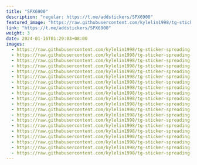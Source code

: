 ```yaml
---
title: "SPX6900"
description: "regular: https://t.me/addstickers/SPX6900"
featured_image: "https://raw.githubusercontent.com/kylelin1998/tg-sticker-spreading-worldwide-images/main/img/87563642-5727-4a27-af30-2540425ddb21.jpg"
link: "https://t.me/addstickers/SPX6900"
weight: 3
date: 2024-01-16T01:29:03+08:00
images:
  - https://raw.githubusercontent.com/kylelin1998/tg-sticker-spreading-worldwide-images/main/img/87563642-5727-4a27-af30-2540425ddb21.jpg
  - https://raw.githubusercontent.com/kylelin1998/tg-sticker-spreading-worldwide-images/main/img/18242551-2406-4a70-a75f-9a9e98494ffa.jpg
  - https://raw.githubusercontent.com/kylelin1998/tg-sticker-spreading-worldwide-images/main/img/2a20032a-e9ab-410a-a1f4-f0b0851f87af.jpg
  - https://raw.githubusercontent.com/kylelin1998/tg-sticker-spreading-worldwide-images/main/img/2f61ba7b-0642-43e3-a25a-0c4c50182517.jpg
  - https://raw.githubusercontent.com/kylelin1998/tg-sticker-spreading-worldwide-images/main/img/95e9a480-9105-4186-9d39-74be30409b10.jpg
  - https://raw.githubusercontent.com/kylelin1998/tg-sticker-spreading-worldwide-images/main/img/6364fdd5-5b43-417b-9223-bbdfc29f8e2d.jpg
  - https://raw.githubusercontent.com/kylelin1998/tg-sticker-spreading-worldwide-images/main/img/3e2d0c6c-c2f8-4f3e-bbc5-c2a511600040.jpg
  - https://raw.githubusercontent.com/kylelin1998/tg-sticker-spreading-worldwide-images/main/img/db6e9260-0331-436c-92a8-4ff68821dd02.jpg
  - https://raw.githubusercontent.com/kylelin1998/tg-sticker-spreading-worldwide-images/main/img/82c477f9-1d4a-48b3-ba48-c2eae028c5de.jpg
  - https://raw.githubusercontent.com/kylelin1998/tg-sticker-spreading-worldwide-images/main/img/be99161a-26ec-4275-bf94-883cd062f566.jpg
  - https://raw.githubusercontent.com/kylelin1998/tg-sticker-spreading-worldwide-images/main/img/ce6aa932-cffd-4989-b89c-b62e213ca739.jpg
  - https://raw.githubusercontent.com/kylelin1998/tg-sticker-spreading-worldwide-images/main/img/96ba697f-5a0f-4faa-8826-081883ce389b.jpg
  - https://raw.githubusercontent.com/kylelin1998/tg-sticker-spreading-worldwide-images/main/img/7bb7dbf3-6406-40a0-a43e-0d2097bad18a.jpg
  - https://raw.githubusercontent.com/kylelin1998/tg-sticker-spreading-worldwide-images/main/img/f3b0fb8f-a93d-45e2-9abb-3fd81531fed3.jpg
  - https://raw.githubusercontent.com/kylelin1998/tg-sticker-spreading-worldwide-images/main/img/342e599d-8b3d-4270-9b6b-64d880f60b5a.jpg
  - https://raw.githubusercontent.com/kylelin1998/tg-sticker-spreading-worldwide-images/main/img/2c06bf61-9cdf-4b29-ba6b-f2e8109dd52b.jpg
  - https://raw.githubusercontent.com/kylelin1998/tg-sticker-spreading-worldwide-images/main/img/e117f51b-f440-44e7-b24e-c20febcf745b.jpg
  - https://raw.githubusercontent.com/kylelin1998/tg-sticker-spreading-worldwide-images/main/img/1939f2d1-f9f9-44f8-b627-b383c68fbb09.jpg
  - https://raw.githubusercontent.com/kylelin1998/tg-sticker-spreading-worldwide-images/main/img/bdc2df77-4846-40bf-96c1-fc88c5848b4e.jpg
  - https://raw.githubusercontent.com/kylelin1998/tg-sticker-spreading-worldwide-images/main/img/3b305edb-cd6b-420a-8be5-3c479f8033db.jpg
---
```

